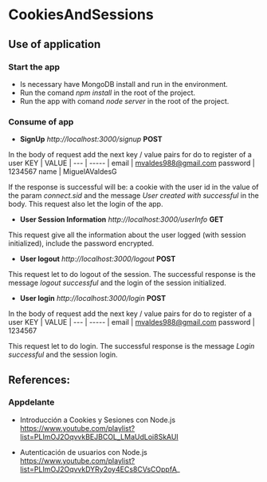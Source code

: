 # CookiesAndSessions

## Use of application
### Start the app
* Is necessary have MongoDB install and run in the environment.
* Run the comand *npm install* in the root of the project.
* Run the app with comand *node server* in the root of the project.

### Consume of app
* **SignUp** *http://localhost:3000/signup* **POST**

In the body of request add the next key / value pairs for do to register of a user
KEY | VALUE |
--- | ----- |
email | mvaldes988@gmail.com
password | 1234567
name | MiguelAValdesG

If the response is successful will be: a cookie with the user id in the value of the param *connect.sid* and the message *User created with successful* in the body.
This request also let the login of the app.


* **User Session Information** *http://localhost:3000/userInfo* **GET**

This request give all the information about the user logged (with session initialized), include the password encrypted.


* **User logout** *http://localhost:3000/logout* **POST**

This request let to do logout of the session. The successful response is the message *logout successful* and the login of the session initialized.


* **User login** *http://localhost:3000/login* **POST**

In the body of request add the next key / value pairs for do to register of a user
KEY | VALUE |
--- | ----- |
email | mvaldes988@gmail.com
password | 1234567

This request let to do login. The successful response is the message *Login successful* and the session login.


## References:
### Appdelante
* Introducción a Cookies y Sesiones con Node.js 
https://www.youtube.com/playlist?list=PLImOJ2OqvvkBEJBCOL_LMaUdLoi8SkAUI

* Autenticación de usuarios con Node.js
https://www.youtube.com/playlist?list=PLImOJ2OqvvkDYRy2oy4ECs8CVsCOppfA_


